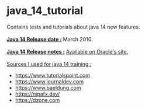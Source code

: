 # java_14_tutorial
Contains tests and tutorials about java 14 new features.
<br/>
<br/>
<u><b>Java 14 Release date :</u></b> March 2010.
<br/>
<br/>
<u><b>Java 14 Release notes :</u></b> <a href="https://www.oracle.com/java/technologies/javase/14-relnote-issues.html">Available on Oracle's site.</a>
<br/>
<br/>
<u>Sources I used for java 14 training :</u>
- https://www.tutorialspoint.com
- https://www.journaldev.com
- https://www.baeldung.com
- https://nipafx.dev/
- https://dzone.com